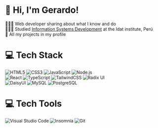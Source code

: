 # 👋 Hi, I'm Gerardo!
👩🏻‍💻 Web developer sharing about what I know and do<br/>
👩🏻‍🎓 Studied [Information Systems Development](https://www.idat.edu.pe/carreras-para-gente-que-trabaja/computacion-informatica) at the Idat institute, Perú<br/>
🌷 All my projects in my profile<br/>

# 💻 Tech Stack
<!-- Badges from https://github.com/Ileriayo/markdown-badges -->
![HTML5](https://img.shields.io/badge/html5-%23E34F26.svg?style=for-the-badge&logo=html5&logoColor=white)
![CSS3](https://img.shields.io/badge/css3-%231572B6.svg?style=for-the-badge&logo=css3&logoColor=white)
![JavaScript](https://img.shields.io/badge/javascript-%23323330.svg?style=for-the-badge&logo=javascript&logoColor=%23F7DF1E)
![Node.js](https://img.shields.io/badge/Node.js-393?logo=nodedotjs&logoColor=fff&style=for-the-badge)
<br/>
![React](https://img.shields.io/badge/react-%2320232a.svg?style=for-the-badge&logo=react&logoColor=%2361DAFB)
![TypeScript](https://img.shields.io/badge/typescript-%23007ACC.svg?style=for-the-badge&logo=typescript&logoColor=white)
![TailwindCSS](https://img.shields.io/badge/tailwindcss-%2338B2AC.svg?style=for-the-badge&logo=tailwind-css&logoColor=white)
![Radix UI](https://img.shields.io/badge/Radix%20UI-161618?logo=radixui&logoColor=fff&style=for-the-badge)
<br/>
![DaisyUI](https://img.shields.io/badge/DaisyUI-5A0EF8?logo=daisyui&logoColor=fff&style=for-the-badge)
![MySQL](https://img.shields.io/badge/MySQL-4479A1?logo=mysql&logoColor=fff&style=for-the-badge)
![PostgreSQL](https://img.shields.io/badge/PostgreSQL-4169E1?logo=postgresql&logoColor=fff&style=for-the-badge)


# 💻 Tech Tools
![Visual Studio Code](https://img.shields.io/badge/VS%20Code-007ACC?logo=visualstudiocode&logoColor=fff&style=for-the-badge)
![Insomnia](https://img.shields.io/badge/Insomnia-4000BF?logo=insomnia&logoColor=fff&style=for-the-badge)
![Git](https://img.shields.io/badge/Git-F05032?logo=git&logoColor=fff&style=for-the-badge)

<br>
